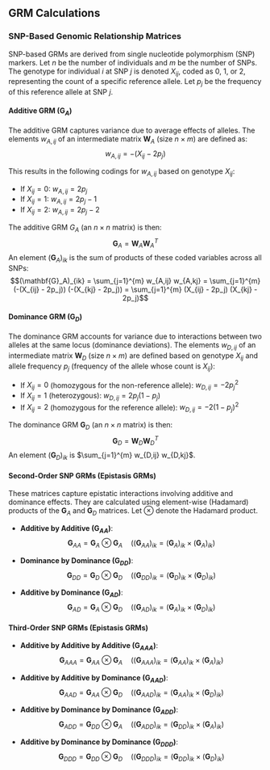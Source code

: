 ## GRM Calculations

### SNP-Based Genomic Relationship Matrices

SNP-based GRMs are derived from single nucleotide polymorphism (SNP) markers. Let $n$ be the number of individuals and $m$ be the number of SNPs. The genotype for individual $i$ at SNP $j$ is denoted $X_{ij}$, coded as 0, 1, or 2, representing the count of a specific reference allele. Let $p_j$ be the frequency of this reference allele at SNP $j$.

#### Additive GRM ($\mathbf{G}_A$)

The additive GRM captures variance due to average effects of alleles.
The elements $w_{A,ij}$ of an intermediate matrix $\mathbf{W}_A$ (size $n \times m$) are defined as:
$$w_{A,ij} = -(X_{ij} - 2p_j)$$

This results in the following codings for $w_{A,ij}$ based on genotype $X_{ij}$:
- If $X_{ij} = 0$: $w_{A,ij} = 2p_j$
- If $X_{ij} = 1$: $w_{A,ij} = 2p_j - 1$
- If $X_{ij} = 2$: $w_{A,ij} = 2p_j - 2$

The additive GRM $G_A$ (an $n \times n$ matrix) is then:
$$\mathbf{G}_A = \mathbf{W}_A \mathbf{W}_A^T$$
An element $(\mathbf{G}_A)_{ik}$ is the sum of products of these coded variables across all SNPs:
$$(\mathbf{G}_A)_{ik} = \sum_{j=1}^{m} w_{A,ij} w_{A,kj} = \sum_{j=1}^{m} (-(X_{ij} - 2p_j)) (-(X_{kj} - 2p_j)) = \sum_{j=1}^{m} (X_{ij} - 2p_j) (X_{kj} - 2p_j)$$

#### Dominance GRM ($\mathbf{G}_D$)

The dominance GRM accounts for variance due to interactions between two alleles at the same locus (dominance deviations).
The elements $w_{D,ij}$ of an intermediate matrix $\mathbf{W}_D$ (size $n \times m$) are defined based on genotype $X_{ij}$ and allele frequency $p_j$ (frequency of the allele whose count is $X_{ij}$):
- If $X_{ij} = 0$ (homozygous for the non-reference allele): $w_{D,ij} = -2p_j^2$
- If $X_{ij} = 1$ (heterozygous): $w_{D,ij} = 2p_j(1-p_j)$
- If $X_{ij} = 2$ (homozygous for the reference allele): $w_{D,ij} = -2(1-p_j)^2$

The dominance GRM $\mathbf{G}_D$ (an $n \times n$ matrix) is then:
$$\mathbf{G}_D = \mathbf{W}_D \mathbf{W}_D^T$$
An element $(\mathbf{G}_D)_{ik}$ is $\sum_{j=1}^{m} w_{D,ij} w_{D,kj}$.

#### Second-Order SNP GRMs (Epistasis GRMs)

These matrices capture epistatic interactions involving additive and dominance effects. They are calculated using element-wise (Hadamard) products of the $\mathbf{G}_A$ and $\mathbf{G}_D$ matrices. Let $\otimes$ denote the Hadamard product.

- **Additive by Additive ($\mathbf{G}_{AA}$)**:
  $$\mathbf{G}_{AA} = \mathbf{G}_A \otimes \mathbf{G}_A \quad ((\mathbf{G}_{AA})_{ik} = (\mathbf{G}_A)_{ik} \times (\mathbf{G}_A)_{ik})$$

- **Dominance by Dominance ($\mathbf{G}_{DD}$)**:
  $$\mathbf{G}_{DD} = \mathbf{G}_D \otimes \mathbf{G}_D \quad ((\mathbf{G}_{DD})_{ik} = (\mathbf{G}_D)_{ik} \times (\mathbf{G}_D)_{ik})$$

- **Additive by Dominance ($\mathbf{G}_{AD}$)**:
  $$\mathbf{G}_{AD} = \mathbf{G}_A \otimes \mathbf{G}_D \quad ((\mathbf{G}_{AD})_{ik} = (\mathbf{G}_A)_{ik} \times (\mathbf{G}_D)_{ik})$$

#### Third-Order SNP GRMs (Epistasis GRMs)

- **Additive by Additive by Additive ($\mathbf{G}_{AAA}$)**:
  $$\mathbf{G}_{AAA} = \mathbf{G}_{AA} \otimes \mathbf{G}_A \quad ((\mathbf{G}_{AAA})_{ik} = (\mathbf{G}_{AA})_{ik} \times (\mathbf{G}_A)_{ik})$$

- **Additive by Additive by Dominance ($\mathbf{G}_{AAD}$)**:
  $$\mathbf{G}_{AAD} = \mathbf{G}_{AA} \otimes \mathbf{G}_D \quad ((\mathbf{G}_{AAD})_{ik} = (\mathbf{G}_{AA})_{ik} \times (\mathbf{G}_D)_{ik})$$

- **Additive by Dominance by Dominance ($\mathbf{G}_{ADD}$)**:
  $$\mathbf{G}_{ADD} = \mathbf{G}_{DD} \otimes \mathbf{G}_A \quad ((\mathbf{G}_{ADD})_{ik} = (\mathbf{G}_{DD})_{ik} \times (\mathbf{G}_A)_{ik})$$

- **Additive by Dominance by Dominance ($\mathbf{G}_{DDD}$)**:
  $$\mathbf{G}_{DDD} = \mathbf{G}_{DD} \otimes \mathbf{G}_D \quad ((\mathbf{G}_{DDD})_{ik} = (\mathbf{G}_{DD})_{ik} \times (\mathbf{G}_D)_{ik})$$
